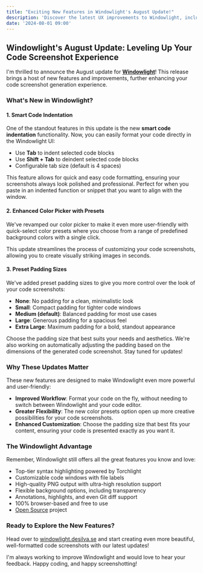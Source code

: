 ```yaml
---
title: "Exciting New Features in Windowlight's August Update!"
description: 'Discover the latest UX improvements to Windowlight, including smart code indentation and more.'
date: '2024-08-01 09:00'
---
```


## Windowlight's August Update: Leveling Up Your Code Screenshot Experience

I'm thrilled to announce the August update for **[Windowlight](https://windowlight.desilva.se)**! This release brings a host of new features and improvements, further enhancing your code screenshot generation experience.

### What's New in Windowlight?

#### 1. Smart Code Indentation

One of the standout features in this update is the new **smart code indentation** functionality. Now, you can easily format your code directly in the Windowlight UI:

- Use **Tab** to indent selected code blocks
- Use **Shift + Tab** to deindent selected code blocks
- Configurable tab size (default is 4 spaces)

This feature allows for quick and easy code formatting, ensuring your screenshots always look polished and professional. Perfect for when you paste in an indented function or snippet that you want to align with the window.

#### 2. Enhanced Color Picker with Presets

We've revamped our color picker to make it even more user-friendly with quick-select color presets where you choose from a range of predefined background colors with a single click.



This update streamlines the process of customizing your code screenshots, allowing you to create visually striking images in seconds.

#### 3. Preset Padding Sizes

We've added preset padding sizes to give you more control over the look of your code screenshots:

- **None**: No padding for a clean, minimalistic look
- **Small**: Compact padding for tighter code windows
- **Medium (default)**: Balanced padding for most use cases
- **Large**: Generous padding for a spacious feel
- **Extra Large**: Maximum padding for a bold, standout appearance

Choose the padding size that best suits your needs and aesthetics. We're also working on automatically adjusting the padding based on the dimensions of the generated code screenshot. Stay tuned for updates!

### Why These Updates Matter

These new features are designed to make Windowlight even more powerful and user-friendly:

- **Improved Workflow**: Format your code on the fly, without needing to switch between Windowlight and your code editor.
- **Greater Flexibility**: The new color presets option open up more creative possibilities for your code screenshots.
- **Enhanced Customization**: Choose the padding size that best fits your content, ensuring your code is presented exactly as you want it.

### The Windowlight Advantage

Remember, Windowlight still offers all the great features you know and love:

- Top-tier syntax highlighting powered by Torchlight
- Customizable code windows with file labels
- High-quality PNG output with ultra-high resolution support
- Flexible background options, including transparency
- Annotations, highlights, and even Git diff support
- 100% browser-based and free to use
- [Open Source](https://github.com/caendesilva/Windowlight) project

### Ready to Explore the New Features?

Head over to [windowlight.desilva.se](https://windowlight.desilva.se) and start creating even more beautiful, well-formatted code screenshots with our latest updates!

I'm always working to improve Windowlight and would love to hear your feedback. Happy coding, and happy screenshotting!
